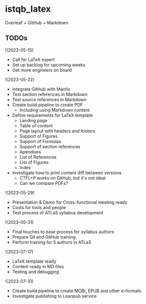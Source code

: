 # istqb_latex
Overleaf + GitHub + Markdown

## TODOs
!(2023-05-15) 
  * Call for LaTeX expert
  * Set up backlog for upcoming weeks
  * Get more engineers on board

!(2023-05-22) 
  * Integrate GitHub with Mantis
  * Test section references in Markdown
  * Test source references in Markdown
  * Create build pipeline to create PDF
      * Including using Markdown content
  * Define requirements for LaTeX template
      * Landing page
      * Table of content
      * Page layout with headers and footers
      * Support of Figures
      * Support of Formulas
      * Support of section references
      * Apendixes
      * List of References
      * List of Figures 
      * Index
  * Investigate how to print content diff between versions
      * CTFL+P works on GitHub, but it's not ideal
      * Can we compare PDFs?

!(2023-05-29) 
  * Presentation & Demo for Cross-functional meeting ready
  * Costs for tools and people
  * Test process of ATLaS syllabus development

!(2023-05-31) 
  * Final touches to ease process for syllabus authors
  * Prepare Git and GitHub training
  * Perform training for 5 authors in ATLaS

!(2023-07-17) 
  * LaTeX template ready
  * Content ready in MD files
  * Testing and debugging

!(2023-07-31) 
  * Create build pipeline to create MOBI, EPUB and other e-formats
  * Investigate publishing to Leanpub service
